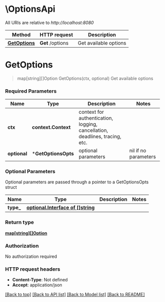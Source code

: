 # \OptionsApi

All URIs are relative to *http://localhost:8080*

Method | HTTP request | Description
------------- | ------------- | -------------
[**GetOptions**](OptionsApi.md#GetOptions) | **Get** /options | Get available options


# **GetOptions**
> map[string][]Option GetOptions(ctx, optional)
Get available options



### Required Parameters

Name | Type | Description  | Notes
------------- | ------------- | ------------- | -------------
 **ctx** | **context.Context** | context for authentication, logging, cancellation, deadlines, tracing, etc.
 **optional** | ***GetOptionsOpts** | optional parameters | nil if no parameters

### Optional Parameters
Optional parameters are passed through a pointer to a GetOptionsOpts struct

Name | Type | Description  | Notes
------------- | ------------- | ------------- | -------------
 **type_** | [**optional.Interface of []string**](string.md)|  | 

### Return type

[**map[string][]Option**](array.md)

### Authorization

No authorization required

### HTTP request headers

 - **Content-Type**: Not defined
 - **Accept**: application/json

[[Back to top]](#) [[Back to API list]](../README.md#documentation-for-api-endpoints) [[Back to Model list]](../README.md#documentation-for-models) [[Back to README]](../README.md)

